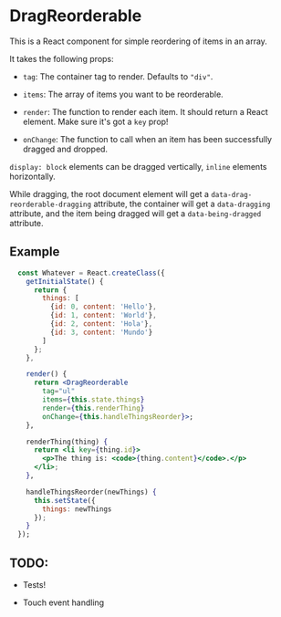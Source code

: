# DragReorderable

This is a React component for simple reordering of items in an array.

It takes the following props:

* `tag`: The container tag to render. Defaults to `"div"`.

* `items`: The array of items you want to be reorderable.

* `render`: The function to render each item. It should return a React element. Make sure it's got a `key` prop!

* `onChange`: The function to call when an item has been successfully dragged and dropped.

`display: block` elements can be dragged vertically, `inline` elements horizontally.

While dragging, the root document element will get a `data-drag-reorderable-dragging` attribute, the container will get a `data-dragging` attribute, and the item being dragged will get a `data-being-dragged` attribute.

## Example

```jsx
  const Whatever = React.createClass({
    getInitialState() {
      return {
        things: [
          {id: 0, content: 'Hello'},
          {id: 1, content: 'World'},
          {id: 2, content: 'Hola'},
          {id: 3, content: 'Mundo'}
        ]
      };
    },

    render() {
      return <DragReorderable
        tag="ul"
        items={this.state.things}
        render={this.renderThing}
        onChange={this.handleThingsReorder}>;
    },

    renderThing(thing) {
      return <li key={thing.id}>
        <p>The thing is: <code>{thing.content}</code>.</p>
      </li>;
    },

    handleThingsReorder(newThings) {
      this.setState({
        things: newThings
      });
    }
  });
```

## TODO:

* Tests!

* Touch event handling
